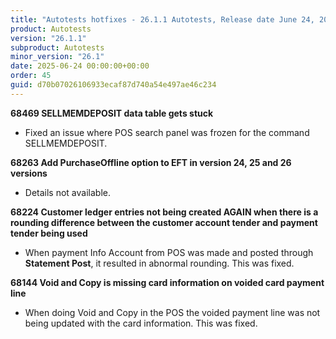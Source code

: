 ```yaml
---
title: "Autotests hotfixes - 26.1.1 Autotests, Release date June 24, 2025 - Hotfixes"
product: Autotests
version: "26.1.1"
subproduct: Autotests
minor_version: "26.1"
date: 2025-06-24 00:00:00+00:00
order: 45
guid: d70b07026106933ecaf87d740a54e497ae46c234
---
```


<strong>68469 SELLMEMDEPOSIT data table gets stuck</strong>
<ul><li>Fixed an issue where POS search panel was frozen for the command SELLMEMDEPOSIT.</li></ul>
<strong>68263 Add PurchaseOffline option to EFT in version 24, 25 and 26 versions</strong>
<ul><li>Details not available.</li></ul>
<strong>68224 Customer ledger entries not being created AGAIN when there is a rounding difference between the customer account tender and payment tender being used</strong>
<ul><li>When payment Info Account from POS was made and posted through <b>Statement Post</b>, it resulted in abnormal rounding. This was fixed.</li></ul>
<strong>68144 Void and Copy is missing card information on voided card payment line</strong>
<ul><li>When doing Void and Copy in the POS the voided payment line was not being updated with the card information. This was fixed.</li></ul>
